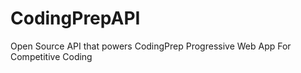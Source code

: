 # CodingPrepAPI
Open Source API that powers CodingPrep Progressive Web App 
For Competitive Coding

